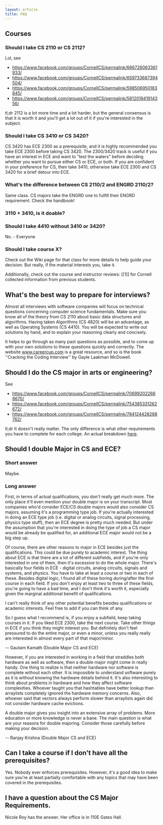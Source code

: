 ```yaml
---
layout: article
title: FAQ
---
```


## Courses

### Should I take CS 2110 or CS 2112?
Lol, see

 - <https://www.facebook.com/groups/CornellCS/permalink/666726063361933/>
 - <https://www.facebook.com/groups/CornellCS/permalink/659733687394504/>
 - <https://www.facebook.com/groups/CornellCS/permalink/598506950183845/>
 - <https://www.facebook.com/groups/CornellCS/permalink/581201841914356/>

tl;dr 2112 is a lot more time and a lot harder, but the general consensus is that it is worth it and you'll get a lot out of it if you're interested in the subject.

### Should I take CS 3410 or CS 3420?
CS 3420 has ECE 2300 as a prerequisite, and it is highly recommended you take ECE 2300 before taking CS 3420. The 2300/3420 track is useful if you have an interest in ECE and want to "test the waters" before deciding whether you want to pursue either CS or ECE, or both. If you are confident in your preference for CS, then take 3410, otherwise take ECE 2300 and CS 3420 for a brief detour into ECE.

### What's the difference between CS 2110/2 and ENGRD 2110/2?
Same class. CS majors take the ENGRD one to fulfill their ENGRD requirement. Check the handbook!

### 3110 + 3410, is it doable?

### Should I take 4410 without 3410 or 3420?
No. - Everyone

### Should I take course X?
Check out the Wiki page for that class for more details to help guide your decision. But really, if the material interests you, take it.

Additionally, check out the course and instructor reviews: <nowiki>[[1]]</nowiki> for Cornell collected information from previous students.

## What's the best way to prepare for interviews?
Almost all interviews with software companies will focus on technical questions concerning computer science fundamentals. Make sure you know all of the theory from CS 2110 about basic data structures and algorithms. Having taken Algorithms (CS 4820) will be an advantage, as well as Operating Systems (CS 4410). You will be expected to write out solutions by hand, and to explain your reasoning clearly and concisely.

It helps to go through as many past questions as possible, and to come up with your own solutions to these questions quickly and correctly. The website www.careercup.com is a great resource, and so is the book ''Cracking the Coding Interview'' by Gayle Laakman McDowell.

## Should I do the CS major in arts or engineering?
See
 - <https://www.facebook.com/groups/CornellCS/permalink/706992022668670/>
 - <https://www.facebook.com/groups/CornellCS/permalink/754385331262672/>
 - <https://www.facebook.com/groups/CornellCS/permalink/784124428288762/>

tl;dr It doesn't really matter. The only difference is what other requirements you have to complete for each college. An actual breakdown [here](http://www.cs.cornell.edu/undergrad/csmajor).

## Should I double Major in CS and ECE?

### Short answer
Maybe.

### Long answer
First, in terms of actual qualifications, you don't really get much more. The only place it'll even mention your double major is on your transcript. Most companies who'd consider ECE/CS double majors would also consider CS majors, assuming it's a programming type job. If you're actually interested in doing an ECE type job (i.e. digital or analog circuits, signal processing, physics type stuff), then an ECE degree is pretty much needed. But under the assumption that you're interested in doing the type of job a CS major would be already be qualified for, an additional ECE major would not be a big step up.

Of course, there are other reasons to major in ECE besides just the qualifications. This could be due purely to academic interest. The thing about ECE is that there are a lot of different subfields, and if you're only interested in one of them, then it's excessive to do the whole major. There's basically four fields in ECE - digital circuits, analog circuits, signals and systems, and physics. You have to take at least a course or two in each of these. Besides digital logic, I found all of these boring during/after the first course in each field. If you don't enjoy at least two to three of these fields, you're going to have a bad time, and I don't think it's worth it, especially given the marginal additional benefit of qualifications.

I can't really think of any other potential benefits besides qualifications or academic interests. Feel free to add if you can think of any.

So I guess what I recommend is, if you enjoy a subfield, keep taking courses in it. If you liked ECE 2300, take the next course. Take other things in ECE if you think they might interest you. But definitely don't feel pressured to do the entire major, or even a minor, unless you really really are interested in almost every part of that major/minor.

-- Gautam Kamath (Double Major CS and ECE)



However, if you are interested in working in a field that straddles both hardware as well as software, then a double major might come in really handy. One thing to realize is that neither hardware nor software is complete without each other. It is impossible to understand software purely as it is without knowing the hardware details behind it. It's also interesting to think about problems in hardware and how they affect software complexities. Whoever taught you that hashtables have better lookup than arraylists completely ignored the hardware memory concerns. Also, whoever said that vectors always perform slower than arraylists again did not consider hardware cache evictions.

A double major gives you insight into an extensive array of problems. More education or more knowledge is never a bane. The main question is what are your reasons for double majoring. Consider those carefully before making your decision.

-- Ranjay Krishna (Double Major CS and ECE)

## Can I take a course if I don't have all the prerequisites?
Yes. Nobody ever enforces prerequisites. However, it's a good idea to make sure you're at least partially comfortable with any topics that may have been covered in the prerequisites.

## I have a question about the CS Major Requirements.
Nicole Roy has the answer. Her office is in 110E Gates Hall.
